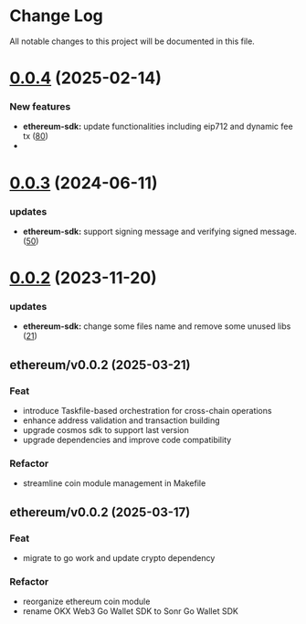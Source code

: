 
# Change Log

All notable changes to this project will be documented in this file.

# [0.0.4](https://git.sonr.io/pkg/wallets) (2025-02-14)

### New features

- **ethereum-sdk:** update functionalities including eip712 and dynamic fee tx ([80](https://git.sonr.io/pkg/wallets/pull/80))
- 
# [0.0.3](https://git.sonr.io/pkg/wallets) (2024-06-11)

### updates

- **ethereum-sdk:** support   signing message and verifying signed message. ([50](https://git.sonr.io/pkg/wallets/pull/50))

# [0.0.2](https://git.sonr.io/pkg/wallets) (2023-11-20)

### updates

- **ethereum-sdk:** change some files name and remove some unused libs ([21](https://git.sonr.io/pkg/wallets/pull/21))

## ethereum/v0.0.2 (2025-03-21)

### Feat

- introduce Taskfile-based orchestration for cross-chain operations
- enhance address validation and transaction building
- upgrade cosmos sdk to support last version
- upgrade dependencies and improve code compatibility

### Refactor

- streamline coin module management in Makefile

## ethereum/v0.0.2 (2025-03-17)

### Feat

- migrate to go work and update crypto dependency

### Refactor

- reorganize ethereum coin module
- rename OKX Web3 Go Wallet SDK to Sonr Go Wallet SDK
